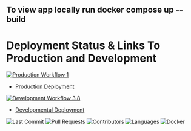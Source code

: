 ## To view app locally run docker compose up --build

# Deployment Status & Links To Production and Development

[![Production Workflow 1](https://github.com/DianaZawislak/Flask-App-Starter-docker/actions/workflows/prod.yml/badge.svg)](https://github.com/DianaZawislak/Flask-App-Starter-docker/actions/workflows/prod.yml)

* [Production Deployment](https://flask-app-prod.herokuapp.com)

[![Development Workflow 3.8](https://github.com/DianaZawislak/Flask-App-Starter-docker/actions/workflows/dev.yml/badge.svg)](https://github.com/DianaZawislak/Flask-App-Starter-docker/actions/workflows/dev.yml)

* [Developmental Deployment](https://flas-app-deve.herokuapp.com)


![Last Commit](https://img.shields.io/github/last-commit/DianaZawislak/Flask-App-Starter-docker?style=plastic)
![Pull Requests](https://img.shields.io/github/issues-pr/DianaZawislak/Flask-App-Starter-docker?style=plastic)
![Contributors](https://img.shields.io/github/contributors/DianaZawislak/Flask-App-Starter-docker?style=plastic)
![Languages](https://img.shields.io/github/languages/count/DianaZawislak/Flask-App-Starter-docker?style=plastic) 
![Docker](https://img.shields.io/docker/automated/dianazawislak/mit-activityFlask-App-Starter-docker?style=plastic)
